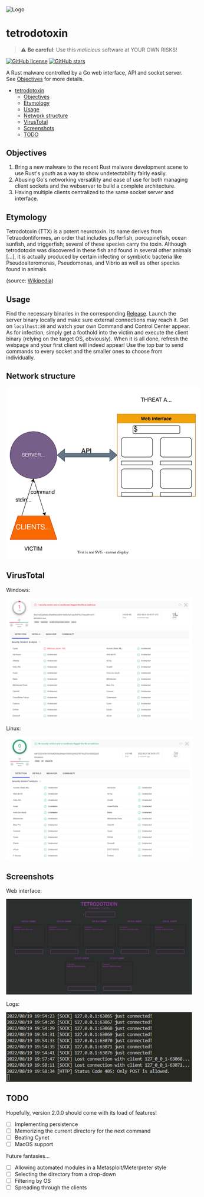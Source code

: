<img src="media/logo.png" alt="Logo" align="center" width="80">

# tetrodotoxin
> ⚠️ **Be careful**: Use this *malicious* software at YOUR OWN RISKS!

[![GitHub license](https://img.shields.io/github/license/Noxtal/tetrodotoxin)](https://github.com/Noxtal/tetrodotoxin/blob/master/LICENSE)
[![GitHub stars](https://img.shields.io/github/stars/Noxtal/tetrodotoxin)](https://github.com/Noxtal/tetrodotoxin/stargazers)

A Rust malware controlled by a Go web interface, API and socket server. See [Objectives](#objectives) for more details.

- [tetrodotoxin](#tetrodotoxin)
  - [Objectives](#objectives)
  - [Etymology](#etymology)
  - [Usage](#usage)
  - [Network structure](#network-structure)
  - [VirusTotal](#virustotal)
  - [Screenshots](#screenshots)
  - [TODO](#todo)

## Objectives
1. Bring a new malware to the recent Rust malware development scene to use Rust's youth as a way to show undetectability fairly easily.
2. Abusing Go's networking versatility and ease of use for both managing client sockets and the webserver to build a complete architecture.
3. Having multiple clients centralized to the same socket server and interface.

## Etymology
Tetrodotoxin (TTX) is a potent neurotoxin. Its name derives from Tetraodontiformes, an order that includes pufferfish, porcupinefish, ocean sunfish, and triggerfish; several of these species carry the toxin. Although tetrodotoxin was discovered in these fish and found in several other animals [...], it is actually produced by certain infecting or symbiotic bacteria like Pseudoalteromonas, Pseudomonas, and Vibrio as well as other species found in animals.

(source: [Wikipedia](https://en.wikipedia.org/wiki/Tetrodotoxin))


## Usage
Find the necessary binaries in the corresponding [Release](https://github.com/Noxtal/tetrodotoxin/releases). Launch the server binary locally and make sure external connections may reach it. Get on `localhost:80` and watch your own Command and Control Center appear. As for infection, simply get a foothold into the victim and execute the client binary (relying on the target OS, obviously). When it is all done, refresh the webpage and your first client will indeed appear! Use the top bar to send commands to every socket and the smaller ones to choose from individually.

## Network structure

<img src="media/STRUCTURE.drawio.svg" alt="Structure" style="background-color: white; padding: 1vw;">

## VirusTotal
Windows:

![Windows](media/virustotalwin.png)

Linux:

![Linux](media/virustotallin.png)

## Screenshots
Web interface:

![Command & Control](media/commandncontrol.png)

Logs:

![Logs](media/logs.png)

## TODO
Hopefully, version 2.0.0 should come with its load of features!
- [ ] Implementing persistence
- [ ] Memorizing the current directory for the next command
- [ ] Beating Cynet
- [ ] MacOS support

Future fantasies...
- [ ] Allowing automated modules in a Metasploit/Meterpreter style
- [ ] Selecting the directory from a drop-down
- [ ] Filtering by OS
- [ ] Spreading through the clients